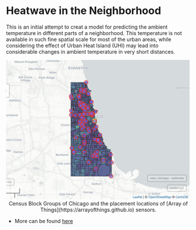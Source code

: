 # Heatwave in the Neighborhood
This is an initial attempt to creat a model for predicting the ambient temperature in different parts of a neighborhood. This temperature is not available in such fine spatial scale for most of the urban areas, while considering the effect of Urban Heat Island (UHI) may lead into considerable changes in ambient temperature in very short distances.

<p align="center">
  <img src="Chicago.png", width="600"/>
  </br>
  Census Block Groups of Chicago and the placement locations of [Array of Things](https://arrayofthings.github.io) sensors.
</p>

* More can be found [here](https://raw.githack.com/Babakjfard/HeatInNeighborhood/master/Heat_in_the_Neighborhood.html)